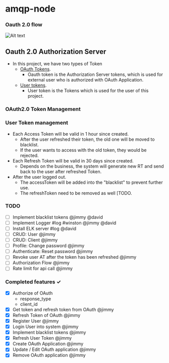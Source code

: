 # amqp-node

### Oauth 2.0 flow
![Alt text](oauth2-flow.png)

## Oauth 2.0 Authorization Server

- In this project, we have two types of Token
  - [OAuth Tokens](#oauth20-token-management).
    - Oauth token is the Authorization Server tokens, which is used for external user who is authorized with OAuth Application.
  - [User tokens](#user-token-management).
    - User token is the Tokens which is used for the user of this project.


### OAuth2.0 Token Management

### User Token management
- Each Access Token will be valid in 1 hour since created.
  - After the user refreshed their token, the old one will be moved to blacklist.
  - If the user wants to access with the old token, they would be rejected.
- Each Refresh Token will be valid in 30 days since created.
  - Depends on the business, the system will generate new RT and send back to the user after refreshed Token.
- After the user logged out.
  - The accessToken will be added into the "blacklist" to prevent further use.
  - The refreshToken need to be removed as well [TODO.

### TODO
- [ ] Implement blacklist tokens @jimmy @david
- [ ] Implement Logger #log #winston @jimmy @david
- [ ] Install ELK server #log @david
- [ ] CRUD: User @jimmy
- [ ] CRUD: Client @jimmy
- [ ] Profile: Change password @jimmy
- [ ] Authenticate: Reset password @jimmy
- [ ] Revoke user AT after the token has been refreshed @jimmy
- [ ] Authorization Flow @jimmy
- [ ] Rate limit for api call @jimmy

### Completed features ✓
- [x] Authorize of OAuth
  - response_type
  - client_id
- [x] Get token and refresh token from OAuth @jimmy
- [x] Refresh Token of OAuth @jimmy
- [x] Register User @jimmy
- [x] Login User into system @jimmy
- [x] Implement blacklist tokens @jimmy
- [x] Refresh User Token @jimmy
- [x] Create OAuth Application @jimmy
- [x] Update / Edit OAuth application @jimmy
- [x] Remove OAuth application @jimmy
